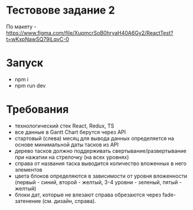 # Тестовове задание 2


По макету - https://www.figma.com/file/XupmcrSoB0hryaH40A6Gy2/ReactTest?t=wKxpNawSQ79iLqvC-0




# Запуск

- npm i 
- npm run dev




# Требования
- технологический стек React, Redux, TS
- все данные в Gantt Chart берутся через API
- стартовый (слева) месяц для вывода данных определяется на основе минимальной даты тасков из API
- дерево тасков должно поддерживать свертывание/развертывание при нажатии на стрелочку (на всех уровнях)
- справа от названия таска выводится количество вложенных в него элементов
- цвета блоков определяются в зависимости от уровня вложенности (первый - синий, второй - желтый, 3-4 уровни - зеленый, пятый - желтый)
- блоки дат, которые не влезают справа обрезаются через fade-затенение (см. дизайн, справа).
